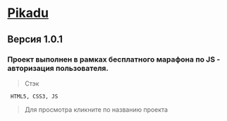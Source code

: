 # [Pikadu](https://tttatttu.github.io/Pikadu)

## Версия 1.0.1

### Проект выполнен в рамках бесплатного марафона по JS - авторизация пользователя.

> Стэк

```
 HTML5, CSS3, JS
```

> Для просмотра кликните по названию проекта
